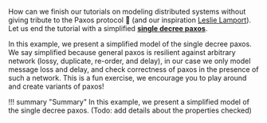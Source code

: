 How can we finish our tutorials on modeling distributed systems without giving tribute to the Paxos protocol :pray: (and our inspiration [Leslie Lamport](http://www.lamport.org/)). Let us end the tutorial with a simplified **[single decree paxos](https://mwhittaker.github.io/blog/single_decree_paxos/)**.

In this example, we present a simplified model of the single decree paxos. We say simplified because general paxos is resilient against arbitrary network (lossy, duplicate, re-order, and delay), in our case we only model message loss and delay, and check correctness of paxos in the presence of such a network. This is a fun exercise, we encourage you to play around and create variants of paxos!

!!! summary "Summary"
    In this example, we present a simplified model of the single decree paxos. (Todo: add details about the properties checked)